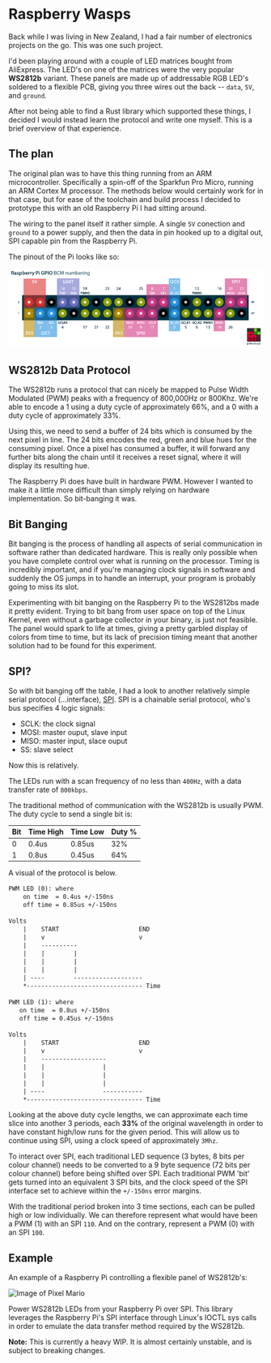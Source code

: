 # Raspberry Wasps

Back while I was living in New Zealand, I had a fair number of electronics projects on the go. This was one such project.

I'd been playing around with a couple of LED matrices bought from AliExpress. The LED's on one of the matrices were the very popular **WS2812b** variant. These panels are made up of addressable RGB LED's soldered to a flexible PCB, giving you three wires out the back -- `data`, `5V`, and `ground`.

After not being able to find a Rust library which supported these things, I decided I would instead learn the protocol and write one myself. This is a brief overview of that experience.

## The plan
The original plan was to have this thing running from an ARM microcontroller. Specifically a spin-off of the Sparkfun Pro Micro, running an ARM Cortex M processor. The methods below would certainly work for in that case, but for ease of the toolchain and build process I decided to prototype this with an old Raspberry Pi I had sitting around.

The wiring to the panel itself it rather simple. A single `5V` conection and `ground` to a power supply, and then the data in pin hooked up to a digital out, SPI capable pin from the Raspberry Pi.

The pinout of the Pi looks like so:

![Raspberry Pi Pinout](/public/images/pi_pinout.png)

## WS2812b Data Protocol
The WS2812b runs a protocol that can nicely be mapped to Pulse Width Modulated (PWM) peaks with a frequency of 800,000Hz or 800Khz. We're able to encode a 1 using a duty cycle of approximately 66%, and a 0 with a duty cycle of approximately 33%.

Using this, we need to send a buffer of 24 bits which is consumed by the next pixel in line. The 24 bits encodes the red, green and blue hues for the consuming pixel. Once a pixel has consumed a buffer, it will forward any further bits along the chain until it receives a reset signal, where it will display its resulting hue.

The Raspberry Pi does have built in hardware PWM. However I wanted to make it a little more difficult than simply relying on hardware implementation. So bit-banging it was.

## Bit Banging
Bit banging is the process of handling all aspects of serial communication in software rather than dedicated hardware. This is really only possible when you have complete control over what is running on the processor. Timing is incredibly important, and if you're managing clock signals in software and suddenly the OS jumps in to handle an interrupt, your program is probably going to miss its slot.

Experimenting with bit banging on the Raspberry Pi to the WS2812bs made it pretty evident. Trying to bit bang from user space on top of the Linux Kernel, even without a garbage collector in your binary, is just not feasible. The panel would spark to life at times, giving a pretty garbled display of colors from time to time, but its lack of precision timing meant that another solution had to be found for this experiment.

## SPI?
So with bit banging off the table, I had a look to another relatively simple serial protocol (...interface), [SPI](https://en.wikipedia.org/wiki/Serial_Peripheral_Interface). SPI is a chainable serial protocol, who's bus specifies 4 logic signals:

- SCLK: the clock signal
- MOSI: master ouput, slave input
- MISO: master input, slace ouput
- SS: slave select

Now this is relatively.

The LEDs run with a scan frequency of no less than `400Hz`, with a data transfer rate of `800kbps`.

The traditional method of communication with the WS2812b is usually PWM. The duty cycle to send a single bit is:

| Bit  | Time High | Time Low | Duty % |
| ---- | --------- | -------- | ------ |
| 0    | 0.4us     | 0.85us   | 32%    |
| 1    | 0.8us     | 0.45us   | 64%    |

A visual of the protocol is below.

```
PWM LED (0): where
    on time  = 0.4us +/-150ns
    off time = 0.85us +/-150ns
    
Volts
    |    START                      END
    |    v                          v
    |    ----------
    |    |        |
    |    |        |
    |    |        |
    | ----        -------------------
    *-------------------------------- Time
    
PWM LED (1): where
   on time  = 0.8us +/-150ns
   off time = 0.45us +/-150ns
   
Volts
    |    START                      END
    |    v                          v
    |    ------------------
    |    |                |
    |    |                |
    |    |                |
    | ----                -----------
    *-------------------------------- Time
```

Looking at the above duty cycle lengths, we can approximate each time slice into another 3 periods, each **33%** of the original wavelength in order to have constant high/low runs for the given period. This will allow us to continue using SPI, using a clock speed of approximately `3Mhz`.

To interact over SPI, each traditional LED sequence (3 bytes, 8 bits per colour channel) needs to be converted to a 9 byte sequence (72 bits per colour channel) before being shifted over SPI. Each traditional PWM 'bit' gets turned into an equivalent 3 SPI bits, and the clock speed of the SPI interface set to achieve within the `+/-150ns` error margins.

With the traditional period broken into 3 time sections, each can be pulled high or low individually. We can therefore represent what would have been a PWM (1) with an SPI `110`. And on the contrary, represent a PWM (0) with an SPI `100`.

## Example
An example of a Raspberry Pi controlling a flexible panel of WS2812b's:

![Image of Pixel Mario](https://imgur.com/14oSYYy.jpg)

Power WS2812b LEDs from your Raspberry Pi over SPI. This library leverages the Raspberry Pi's SPI interface through Linux's IOCTL sys calls in order to emulate the data transfer method required by the WS2812b.

**Note:** This is currently a heavy WIP. It is almost certainly unstable, and is subject to breaking changes.
